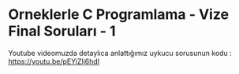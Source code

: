 # Orneklerle C Programlama - Vize Final Soruları - 1
 Youtube videomuzda detaylıca anlattığımız uykucu sorusunun kodu : https://youtu.be/pEYiZlj6hdI
